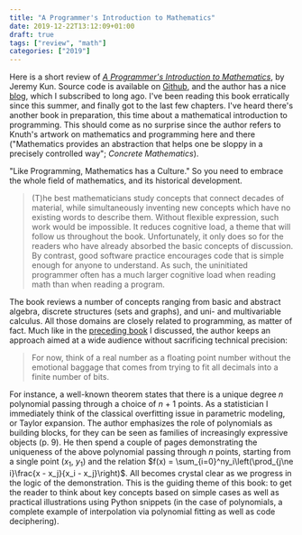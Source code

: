 ```yaml
---
title: "A Programmer's Introduction to Mathematics"
date: 2019-12-22T13:12:09+01:00
draft: true
tags: ["review", "math"]
categories: ["2019"]
---
```


Here is a short review of [*A Programmer's Introduction to Mathematics*](https://pimbook.org), by Jeremy Kun. Source code is available on [Github](https://github.com/pim-book/programmers-introduction-to-mathematics), and the author has a nice [blog](https://jeremykun.com), which I subscribed to long ago. I've been reading this book erratically since this summer, and finally got to the last few chapters. I've heard there's another book in preparation, this time about a mathematical introduction to programming. This should come as no surprise since the author refers to Knuth's artwork on mathematics and programming here and there ("Mathematics provides an abstraction that helps one be sloppy in a precisely controlled way"; *Concrete Mathematics*). 

"Like Programming, Mathematics has a Culture." So you need to embrace the whole field of mathematics, and its historical development.

> (T)he best mathematicians study concepts that connect decades of material, while simultaneously inventing new concepts which have no existing words to describe them. Without flexible expression, such work would be impossible. It reduces cognitive load, a theme that will follow us throughout the book. Unfortunately, it only does so for the readers who have already absorbed the basic concepts of discussion. By contrast, good software practice encourages code that is simple enough for anyone to understand. As such, the uninitiated programmer often has a much larger cognitive load when reading math than when reading a program.

The book reviews a number of concepts ranging from basic and abstract algebra, discrete structures (sets and graphs), and uni- and multivariable calculus. All those domains are closely related to programming, as matter of fact. Much like in the [preceding book](/post/bioinformatics-algorithms/) I discussed, the author keeps an approach aimed at a wide audience without sacrificing technical precision:

> For now, think of a real number as a floating point number without the emotional baggage that comes from trying to fit all decimals into a finite number of bits.

For instance, a well-known theorem states that there is a unique degree *n* polynomial passing through a choice of *n* + 1 points. As a statistician I immediately think of the classical overfitting issue in parametric modeling, or Taylor expansion. The author emphasizes the role of polynomials as building blocks, for they can be seen as families of increasingly expressive objects (p. 9). He then spend a couple of pages demonstrating the uniqueness of the above polynomial passing through *n* points, starting from a single point (*x*<sub>1</sub>, *y*<sub>1</sub>) and the relation $f(x) = \sum_{i=0}^ny_i\left(\prod_{j\ne i}\frac{x - x_j}{x_i - x_j}\right)$. All becomes crystal clear as we progress in the logic of the demonstration. This is the guiding theme of this book: to get the reader to think about key concepts based on simple cases as well as practical illustrations using Python snippets (in the case of polynomials, a complete example of interpolation via polynomial fitting as well as code deciphering).  